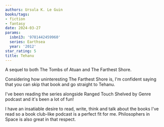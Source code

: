 ```yaml
---
authors: Ursula K. Le Guin
books/tags:
- fiction
- fantasy
date: 2024-03-27
params:
  isbn13: '9781442459960'
  series: Earthsea
  year: '2012'
star_rating: 5
title: Tehanu
---
```


A sequel to both The Tombs of Atuan and The Farthest Shore.

Considering how uninteresting The Farthest Shore is, I'm confident saying that
you can skip that book and go straight to Tehanu.

<!--more-->

I've been reading the series alongside Ranged Touch Shelved by Genre podcast and
it's been a lot of fun!

I have an insatiable desire to read, write, think and talk about the books I've
read so a book club-like podcast is a perfect fit for me. Philosophers in Space
is also great in that respect.